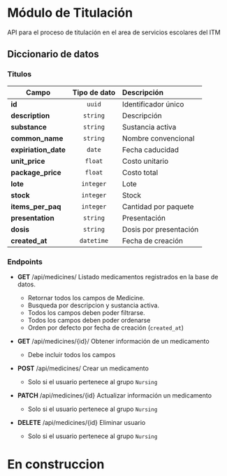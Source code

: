 # Módulo de Titulación

API para el proceso de titulación en el area de servicios escolares del ITM

## Diccionario de datos

### Titulos

| Campo                | Tipo de dato | Descripción            |
| -------------------- | :----------: | :--------------------- |
| **id**               |    `uuid`    | Identificador único    |
| **description**      |   `string`   | Descripción            |
| **substance**        |   `string`   | Sustancia activa       |
| **common_name**      |   `string`   | Nombre convencional    |
| **expiriation_date** |    `date`    | Fecha caducidad        |
| **unit_price**       |   `float`    | Costo unitario         |
| **package_price**    |   `float`    | Costo total            |
| **lote**             |  `integer`   | Lote                   |
| **stock**            |  `integer`   | Stock                  |
| **items_per_paq**    |  `integer`   | Cantidad por paquete   |
| **presentation**     |   `string`   | Presentación           |
| **dosis**            |   `string`   | Dosis por presentación |
| **created_at**       |  `datetime`  | Fecha de creación      |

### Endpoints

- **GET** /api/medicines/ Listado medicamentos registrados en la base de datos.
  - Retornar todos los campos de Medicine.
  - Busqueda por descripcion y sustancia activa.
  - Todos los campos deben poder filtrarse.
  - Todos los campos deben poder ordenarse
  - Orden por defecto por fecha de creación (`created_at`)

- **GET** /api/medicines/{id}/ Obtener información de un medicamento
  - Debe incluir todos los campos

- **POST** /api/medicines/ Crear un medicamento
  - Solo si el usuario pertenece al grupo `Nursing`
- **PATCH** /api/medicines/{id} Actualizar información un medicamento
  - Solo si el usuario pertenece al grupo `Nursing`
- **DELETE** /api/medicines/{id} Eliminar usuario
  - Solo si el usuario pertenece al grupo `Nursing`
# En construccion
